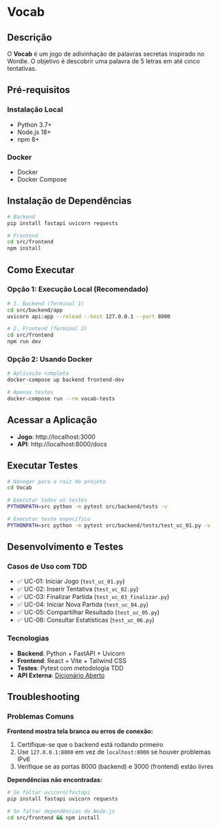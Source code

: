 # Vocab

## Descrição

O **Vocab** é um jogo de adivinhação de palavras secretas inspirado no Wordle. O objetivo é descobrir uma palavra de 5 letras em até cinco tentativas.

## Pré-requisitos

### Instalação Local
- Python 3.7+ 
- Node.js 18+
- npm 8+

### Docker
- Docker
- Docker Compose

## Instalação de Dependências

```bash
# Backend
pip install fastapi uvicorn requests

# Frontend
cd src/frontend
npm install
```

## Como Executar

### Opção 1: Execução Local (Recomendado)

```bash
# 1. Backend (Terminal 1)
cd src/backend/app
uvicorn api:app --reload --host 127.0.0.1 --port 8000

# 2. Frontend (Terminal 2) 
cd src/frontend
npm run dev
```

### Opção 2: Usando Docker

```bash
# Aplicação completa
docker-compose up backend frontend-dev

# Apenas testes
docker-compose run --rm vocab-tests
```

## Acessar a Aplicação

- **Jogo**: http://localhost:3000
- **API**: http://localhost:8000/docs

## Executar Testes

```bash
# Navegar para a raiz do projeto
cd Vocab

# Executar todos os testes
PYTHONPATH=src python -m pytest src/backend/tests -v

# Executar teste específico
PYTHONPATH=src python -m pytest src/backend/tests/test_uc_01.py -v
```

## Desenvolvimento e Testes

### Casos de Uso com TDD
- ✅ UC-01: Iniciar Jogo (`test_uc_01.py`)  
- ✅ UC-02: Inserir Tentativa (`test_uc_02.py`)
- ✅ UC-03: Finalizar Partida (`test_uc_03_finalizar.py`)
- ✅ UC-04: Iniciar Nova Partida (`test_uc_04.py`)
- ✅ UC-05: Compartilhar Resultado (`test_uc_05.py`)
- ✅ UC-06: Consultar Estatísticas (`test_uc_06.py`)

### Tecnologias
- **Backend**: Python + FastAPI + Uvicorn
- **Frontend**: React + Vite + Tailwind CSS
- **Testes**: Pytest com metodologia TDD
- **API Externa**: [Dicionário Aberto](https://dicionario-aberto.net/)

## Troubleshooting

### Problemas Comuns

**Frontend mostra tela branca ou erros de conexão:**
1. Certifique-se que o backend está rodando primeiro
2. Use `127.0.0.1:8000` em vez de `localhost:8000` se houver problemas IPv6
3. Verifique se as portas 8000 (backend) e 3000 (frontend) estão livres

**Dependências não encontradas:**
```bash
# Se faltar uvicorn/fastapi
pip install fastapi uvicorn requests

# Se faltar dependências do Node.js  
cd src/frontend && npm install
```